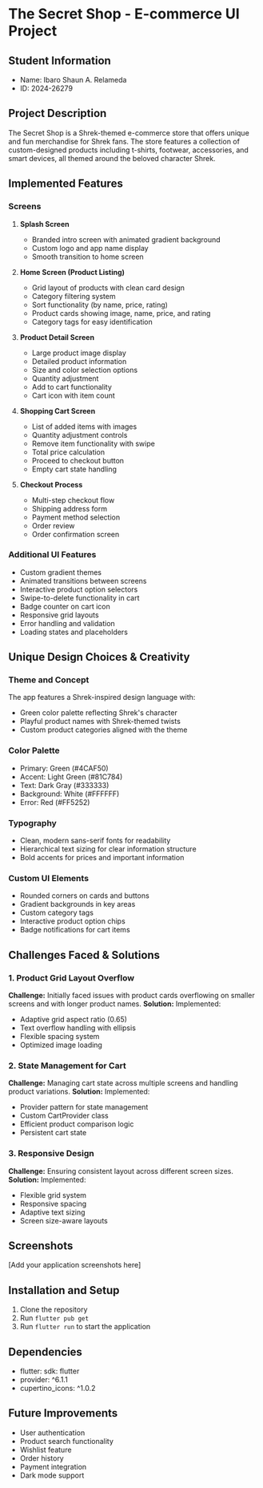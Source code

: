 # The Secret Shop - E-commerce UI Project

## Student Information
- Name: Ibaro Shaun A. Relameda
- ID: 2024-26279

## Project Description
The Secret Shop is a Shrek-themed e-commerce store that offers unique and fun merchandise for Shrek fans. The store features a collection of custom-designed products including t-shirts, footwear, accessories, and smart devices, all themed around the beloved character Shrek.

## Implemented Features

### Screens
1. **Splash Screen**
   - Branded intro screen with animated gradient background
   - Custom logo and app name display
   - Smooth transition to home screen

2. **Home Screen (Product Listing)**
   - Grid layout of products with clean card design
   - Category filtering system
   - Sort functionality (by name, price, rating)
   - Product cards showing image, name, price, and rating
   - Category tags for easy identification

3. **Product Detail Screen**
   - Large product image display
   - Detailed product information
   - Size and color selection options
   - Quantity adjustment
   - Add to cart functionality
   - Cart icon with item count

4. **Shopping Cart Screen**
   - List of added items with images
   - Quantity adjustment controls
   - Remove item functionality with swipe
   - Total price calculation
   - Proceed to checkout button
   - Empty cart state handling

5. **Checkout Process**
   - Multi-step checkout flow
   - Shipping address form
   - Payment method selection
   - Order review
   - Order confirmation screen

### Additional UI Features
- Custom gradient themes
- Animated transitions between screens
- Interactive product option selectors
- Swipe-to-delete functionality in cart
- Badge counter on cart icon
- Responsive grid layouts
- Error handling and validation
- Loading states and placeholders

## Unique Design Choices & Creativity

### Theme and Concept
The app features a Shrek-inspired design language with:
- Green color palette reflecting Shrek's character
- Playful product names with Shrek-themed twists
- Custom product categories aligned with the theme

### Color Palette
- Primary: Green (#4CAF50)
- Accent: Light Green (#81C784)
- Text: Dark Gray (#333333)
- Background: White (#FFFFFF)
- Error: Red (#FF5252)

### Typography
- Clean, modern sans-serif fonts for readability
- Hierarchical text sizing for clear information structure
- Bold accents for prices and important information

### Custom UI Elements
- Rounded corners on cards and buttons
- Gradient backgrounds in key areas
- Custom category tags
- Interactive product option chips
- Badge notifications for cart items

## Challenges Faced & Solutions

### 1. Product Grid Layout Overflow
**Challenge:** Initially faced issues with product cards overflowing on smaller screens and with longer product names.
**Solution:** Implemented:
- Adaptive grid aspect ratio (0.65)
- Text overflow handling with ellipsis
- Flexible spacing system
- Optimized image loading

### 2. State Management for Cart
**Challenge:** Managing cart state across multiple screens and handling product variations.
**Solution:** Implemented:
- Provider pattern for state management
- Custom CartProvider class
- Efficient product comparison logic
- Persistent cart state

### 3. Responsive Design
**Challenge:** Ensuring consistent layout across different screen sizes.
**Solution:** Implemented:
- Flexible grid system
- Responsive spacing
- Adaptive text sizing
- Screen size-aware layouts

## Screenshots
[Add your application screenshots here]

## Installation and Setup
1. Clone the repository
2. Run `flutter pub get`
3. Run `flutter run` to start the application

## Dependencies
- flutter: sdk: flutter
- provider: ^6.1.1
- cupertino_icons: ^1.0.2

## Future Improvements
- User authentication
- Product search functionality
- Wishlist feature
- Order history
- Payment integration
- Dark mode support
